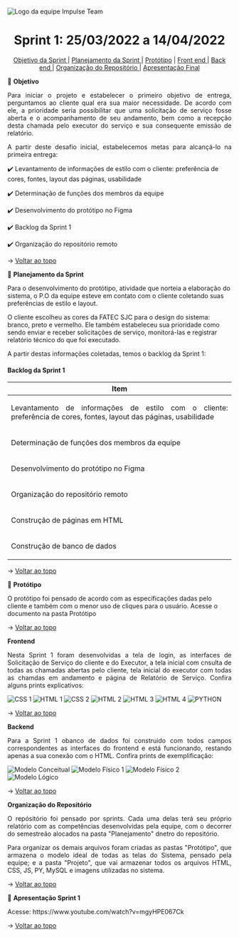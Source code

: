 <br id="topo">

![Logo da equipe Impulse Team](https://user-images.githubusercontent.com/101960339/159195912-7c688cba-336c-4172-8952-970e5a244a30.jpeg)

<h1 align="center"> Sprint 1: 25/03/2022 a 14/04/2022 </h1>

<p align="center"> 
  <a href="#objetivo"> Objetivo da Sprint </a>         |                
  <a href="#planejamento"> Planejamento da Sprint </a> |
  <a href="#prototipo">Protótipo</a>                   |  
  <a href="#frontend"> Front end </a>                  |
  <a href="#backend"> Back end </a>                    |
  <a href="#orgrepo"> Organização do Repositório </a>  |
  <a href="#apfinal"> Apresentação Final </a>                    

</p>  
  
<span id="objetivo">
🎯 <b>Objetivo</b>
<p></p>
<p align="justify">Para iniciar o projeto e estabelecer o primeiro objetivo de entrega, perguntamos ao cliente qual era sua maior necessidade. De acordo com ele, a prioridade seria possibilitar que uma solicitação de serviço fosse aberta e o acompanhamento de seu andamento, bem como a recepção desta chamada pelo executor do serviço e sua consequente emissão de relatório.</p>
<p align="justify">A partir deste desafio inicial, estabelecemos metas para alcançá-lo na primeira entrega:</p> 
<p> ✔️ Levantamento de informações de estilo com o cliente: preferência de cores, fontes, layout das páginas, usabilidade </p> 
<p> ✔️ Determinação de funções dos membros da equipe </p> 
<p> ✔️ Desenvolvimento do protótipo no Figma </p> 
<p> ✔️ Backlog da Sprint 1 </p> 
<p> ✔️ Organização do repositório remoto </p> 
  
→ [Voltar ao topo](#topo)
  
<span id="planejamento">
📑 <b>Planejamento da Sprint</b>
<p></p>  
<p align=”justify”>Para o desenvolvimento do protótipo, atividade que norteia a elaboração do sistema, o P.O da equipe esteve em contato com o cliente coletando suas preferências de estilo e layout. </p>
<p align=”justify”>O cliente escolheu as cores da FATEC SJC para o design do sistema: branco, preto e vermelho. Ele também estabeleceu sua prioridade como sendo enviar e receber solicitações de serviço, monitorá-las e registrar relatório técnico do que foi executado. 
<p align=”justify”>A partir destas informações coletadas, temos o backlog da Sprint 1: </p>
  
#### Backlog da Sprint 1

|                                                         Item                                                                           |  
 :-------------------------------------------------------------------------------------------------------------------------------------:| 
| <p align="justify">Levantamento de informações de estilo com o cliente: preferência de cores, fontes, layout das páginas, usabilidade</p>|
| <p align="justify">Determinação de funções dos membros da equipe</p>|   
| <p align="justify">Desenvolvimento do protótipo no Figma</p>|
| <p align="justify">Organização do repositório remoto</p>|
| <p align="justify">Construção de páginas em HTML</p>|
| <p align="justify">Construção de banco de dados</p>|

  
→ [Voltar ao topo](#topo)

  
<span id="prototipo">
📝 <b>Protótipo</b>
<p></p>  
<p> O protótipo foi pensado de acordo com as especificações dadas pelo cliente e também com o menor uso de cliques para o usuário. Acesse o documento na pasta Protótipo</p>

→ [Voltar ao topo](#topo)
  
  
<span id="frontend">
<b>Frontend</b>
<p></p>  
<p align="justify"> Nesta Sprint 1 foram desenvolvidas a tela de login, as interfaces de Solicitação de Serviço do cliente e do Executor, a tela inicial com cnsulta de todas as chamadas abertas pelo cliente, tela inicial do executor com todas as chamdas em andamento e página de Relatório de Serviço. Confira alguns prints explicativos:</p>
  
![CSS 1](https://github.com/impulseteam/projeto-integrador-2022-1---FATEC-DSM/blob/main/planejamento/sprint-1/print%201%20udo%20do%20css.jpeg)
![HTML 1](https://github.com/impulseteam/projeto-integrador-2022-1---FATEC-DSM/blob/main/planejamento/sprint-1/print%201%20uso%20do%20html.jpeg)
![CSS 2](https://github.com/impulseteam/projeto-integrador-2022-1---FATEC-DSM/blob/main/planejamento/sprint-1/print%202%20uso%20do%20css.jpeg)
![HTML 2](https://github.com/impulseteam/projeto-integrador-2022-1---FATEC-DSM/blob/main/planejamento/sprint-1/print%201%20uso%20do%20html.jpeg)
![HTML 3](https://github.com/impulseteam/projeto-integrador-2022-1---FATEC-DSM/blob/main/planejamento/sprint-1/print%203%20uso%20do%20html.jpeg)
![HTML 4](https://github.com/impulseteam/projeto-integrador-2022-1---FATEC-DSM/blob/main/planejamento/sprint-1/print%204%20udo%20do%20html.jpeg)
![PYTHON](https://github.com/impulseteam/projeto-integrador-2022-1---FATEC-DSM/blob/main/planejamento/sprint-1/print%20uso%20do%20python.png)
  
→ [Voltar ao topo](#topo) 
  

<span id="backend">
<b>Backend</b>
<p></p>  
<p align="justify">Para a Sprint 1 obanco de dados foi construído com todos campos correspondentes as interfaces do frontend e está funcionando, restando apenas a sua conexão com o HTML. Confira prints de exemplificação:</p>
  
![Modelo Conceitual](https://github.com/impulseteam/projeto-integrador-2022-1---FATEC-DSM/blob/main/planejamento/sprint-1/Modelo%20Conceitual%20%5BSP-01%5D.jpg)
![Modelo Físico 1](https://github.com/impulseteam/projeto-integrador-2022-1---FATEC-DSM/blob/main/planejamento/sprint-1/Modelo%20Fis%C3%ADco%20-%201%20%5BSP-01%5D.png)
![Modelo Físico 2](https://github.com/impulseteam/projeto-integrador-2022-1---FATEC-DSM/blob/main/planejamento/sprint-1/Modelo%20Fis%C3%ADco%20-%202%20%5BSP-01%5D.png)
![Modelo Lógico](https://github.com/impulseteam/projeto-integrador-2022-1---FATEC-DSM/blob/main/planejamento/sprint-1/Modelo%20L%C3%B3gico%20%5BSP-01%5D.jpg)
  

→ [Voltar ao topo](#topo) 
  

<span id="orgrepo">
<b> Organização do Repositório </b>
<p></p>  
<p align="justify">
O repósitório foi pensado por sprints. Cada uma delas terá seu próprio relatório com as competências desenvolvidas pela equipe, com o decorrer do semestreão alocados na pasta "Planejamento" dnetro do repositório.</p> 
<p align="justify">Para organizar os demais arquivos foram criadas as pastas "Protótipo", que armazena o modelo ideal de todas as telas do Sistema, pensado pela equipe; e a pasta "Projeto", que vai armazenar todos os arquivos HTML, CSS, JS, PY, MySQL e imagens utilizadas no sistema.
</p>

→ [Voltar ao topo](#topo) 

<span id="apfinal">
🏁 <b>Apresentação Sprint 1</b>
<p align="justify>Segue link para assistir a apresentação do que foi executado do projeto até o momento final da Sprint 1.</p> 
<p align="justify">Acesse: https://www.youtube.com/watch?v=mgyHPE067Ck </p>
    
→ [Voltar ao topo](#topo)
  
